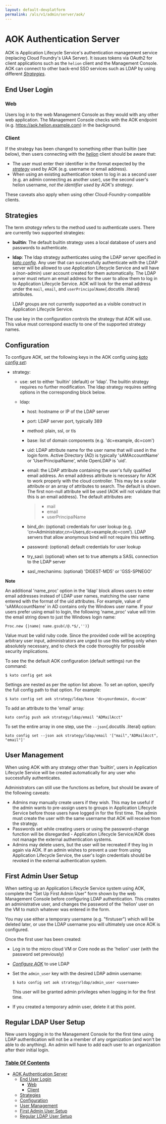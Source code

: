 ```yaml
---
layout: default-devplatform
permalink: /als/v1/admin/server/aok/
---
```


AOK Authentication Server[](#aok-authentication-server "Permalink to this headline")
=====================================================================================

AOK is Application Lifecycle Service's authentication management service (replacing Cloud
Foundry's UAA Server). It issues tokens via OAuth2 for client
applications such as the `helion` client and the
Management Console. AOK can connect to other back-end SSO services such
as LDAP by using different [*Strategies*](#aok-strategies).

End User Login[](#end-user-login "Permalink to this headline")
---------------------------------------------------------------

### Web[](#web "Permalink to this headline")

Users log in to the web Management Console as they would with any other
web application. The Management Console checks with the AOK endpoint
(e.g. https://aok.helion.example.com) in the background.

### Client[](#client "Permalink to this headline")

If the strategy has been changed to something other than builtin (see
below), then users connecting with the
[*helion*](/als/v1/user/client/#client) client should be aware
that:

-   The user must enter their identifier in the format expected by the
    [*strategy*](#aok-strategies) used by AOK (e.g. username or email
    address).
-   When using an existing authentication token to log in as a second
    user (e.g. an admin connecting as another user), use the second
    user's helion username, *not the identifier used by AOK's
    strategy*.

These caveats also apply when using other Cloud-Foundry-compatible
clients.

Strategies[](#strategies "Permalink to this headline")
-------------------------------------------------------

The term *strategy* refers to the method used to authenticate users.
There are currently two supported strategies:

-   **builtin**: The default builtin strategy uses a local database of
    users and passwords to authenticate.

-   **ldap**: The ldap strategy authenticates using the LDAP server
    specified in [*kato config*](#aok-configuration). Any user that can
    successfully authenticate with the LDAP server will be allowed to
    use Application Lifecycle Service and will have a (non-admin) user account created for
    them automatically. The LDAP server must return an email address for
    the user to allow them to log in to Application Lifecycle Service. AOK will look for the
    email address under the `mail`,
    `email`, and `userPrincipalName`{.docutils
    .literal} attributes.

    LDAP groups are not currently supported as a visible construct in
    Application Lifecycle Service.

The use key in the configuration controls the strategy that AOK will
use. This value must correspond exactly to one of the supported strategy
names.

Configuration[](#configuration "Permalink to this headline")
-------------------------------------------------------------

To configure AOK, set the following keys in the AOK config using [*kato
config set*](/als/v1/admin/reference/kato-ref/#kato-command-ref-config):

-   strategy:

    -   use: set to either 'builtin' (default) or 'ldap'. The builtin
        strategy requires no further modification. The ldap strategy
        requires setting options in the corresponding block below.

    -   ldap:

        -   host: hostname or IP of the LDAP server

        -   port: LDAP server port, typically 389

        -   method: plain, ssl, or tls

        -   base: list of domain components (e.g. 'dc=example, dc=com')

        -   uid: LDAP attribute name for the user name that will used in
            the login form. Active Directory (AD) is typically
            'sAMAccountName' or 'UserPrincipalName', while OpenLDAP is
            'uid'.

        -   email: the LDAP attribute containing the user's fully
            qualified email address. An email address attribute is
            necessary for AOK to work properly with the cloud
            controller. This may be a scalar attribute or an array of
            attributes to search. The default is shown. The first
            non-null attribute will be used (AOK will not validate that
            this is an email address). The default attributes are:

            > -   mail
            > -   email
            > -   userPrincipalName

        -   bind\_dn: (optional) credentials for user lookup (e.g.
            'cn=Administrator,cn=Users,dc=example,dc=com'). LDAP servers
            that allow anonymous bind will not require this setting.

        -   password: (optional) default credentials for user lookup

        -   try\_sasl: (optional) when set to true attempts a SASL
            connection to the LDAP server

        -   sasl\_mechanims: (optional) 'DIGEST-MD5' or 'GSS-SPNEGO'

**Note**

An additional 'name\_proc' option in the 'ldap' block allows users to
enter email addresses instead of LDAP user names, matching the user name
entered with the format of the uid attributes. For example, value of
'sAMAccountName' in AD contains only the Windows user name. If your
users prefer using email to login, the following 'name\_proc' value will
trim the email string down to just the Windows login name:

    Proc.new {|name| name.gsub(/@.*$/,'')}

Value must be valid ruby code. Since the provided code will be accepting
arbitrary user input, administrators are urged to use this setting only
when absolutely necessary, and to check the code thoroughly for possible
security implications.

To see the the default AOK configuration (default settings) run the
command:

    $ kato config get aok

Settings are nested as per the option list above. To set an option,
specify the full config path to that option. For example:

    $ kato config set aok strategy/ldap/base 'dc=yourdomain, dc=com'

To add an attribute to the 'email' array:

    kato config push aok strategy/ldap/email "ADMailAcct"

To set the entire array in one step, use the `--json`{.docutils
.literal} option:

    kato config set --json aok strategy/ldap/email '["mail","ADMailAcct", "email"]'

User Management[](#user-management "Permalink to this headline")
-----------------------------------------------------------------

When using AOK with any strategy other than 'builtin', users in Application Lifecycle Service
will be created automatically for any user who successfully
authenticates.

Administrators can still use the functions as before, but should be
aware of the following caveats:

-   Admins may manually create users if they wish. This may be useful if
    the admin wants to pre-assign users to groups in Application Lifecycle Service before
    those users have logged in for the first time. The admin must create
    the user with the same username that AOK will receive from the
    strategy.
-   Passwords set while creating users or using the password-change
    function will be disregarded - Application Lifecycle Service/AOK does not manage the
    external authentication systems.
-   Admins may delete users, but the user will be recreated if they log
    in again via AOK. If an admin wishes to prevent a user from using
    Application Lifecycle Service, the user's login credentials should be revoked in the
    external authentication system.

First Admin User Setup[](#first-admin-user-setup "Permalink to this headline")
-------------------------------------------------------------------------------

When setting up an Application Lifecycle Service system using AOK, complete the "Set Up First
Admin User" form shown by the web Management Console before configuring
LDAP authentication. This creates an administrative user, and changes
the password of the 'helion' user on the VM to match whatever was
entered in the form.

You may use either a temporary username (e.g. "firstuser") which will be
deleted later, or use the LDAP username you will ultimately use once AOK
is configured.

Once the first user has been created:

-   Log in to the micro cloud VM or Core node as the 'helion' user
    (with the password set previously)

-   [*Configure AOK*](#aok-configuration) to use LDAP

-   Set the `admin_user` key with the desired LDAP
    admin username:

        $ kato config set aok strategy/ldap/admin_user <username>

    This user will be granted admin privileges when logging in for the
    first time.

-   If you created a temporary admin user, delete it at this point.

Regular LDAP User Setup[](#regular-ldap-user-setup "Permalink to this headline")
---------------------------------------------------------------------------------

New users logging in to the Management Console for the first time using
LDAP authentication will not be a member of any organization (and won't
be able to do anything). An admin will have to add each user to an
organization after their initial login.

### [Table Of Contents](/als/v1/index-2/)

-   [AOK Authentication Server](#)
    -   [End User Login](#end-user-login)
        -   [Web](#web)
        -   [Client](#client)
    -   [Strategies](#strategies)
    -   [Configuration](#configuration)
    -   [User Management](#user-management)
    -   [First Admin User Setup](#first-admin-user-setup)
    -   [Regular LDAP User Setup](#regular-ldap-user-setup)

